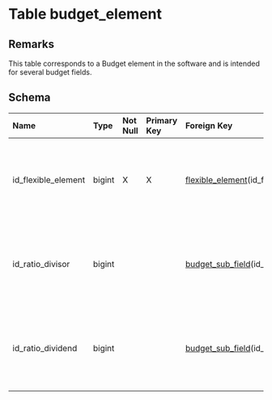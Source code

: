 # Table budget\_element #
## Remarks ##
This table corresponds to a Budget element in the software and is intended for several budget fields.

## Schema ##
| **Name** | **Type** | **Not Null** | **Primary Key** | **Foreign Key** | **Remarks** |
|:---------|:---------|:-------------|:----------------|:----------------|:------------|
| id\_flexible\_element | bigint   | X            | X               | [flexible\_element](flexible_element.md)(id\_flexible\_element) | This is the primary key of the table and also a foreign key on the table flexible\_element which is its parent table. |
| id\_ratio\_divisor| bigint   |              |                 | [budget\_sub\_field](budget_sub_field.md)(id\_budget\_sub\_field) | This is a foreign key on the table budget\_sub\_field referring to the divisor of the budget consumption ratio. |
| id\_ratio\_dividend| bigint   |              |                 | [budget\_sub\_field](budget_sub_field.md)(id\_budget\_sub\_field) | This a foreign key on the table budget\_sub\_field  referring to the dividend of the budget consumption ratio. |